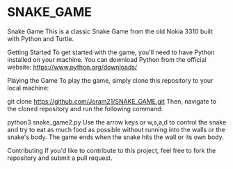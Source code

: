 # SNAKE_GAME
Snake Game
This is a classic Snake Game from the old Nokia 3310 built with Python and Turtle.

Getting Started
To get started with the game, you'll need to have Python installed on your machine. You can download Python from the official website: https://www.python.org/downloads/

Playing the Game
To play the game, simply clone this repository to your local machine:

git clone https://github.com/Joram21/SNAKE_GAME.git
Then, navigate to the cloned repository and run the following command:

python3 snake_game2.py
Use the arrow keys or w,s,a,d to control the snake and try to eat as much food as possible without running into the walls or the snake's body. The game ends when the snake hits the wall or its own body.

Contributing
If you'd like to contribute to this project, feel free to fork the repository and submit a pull request.